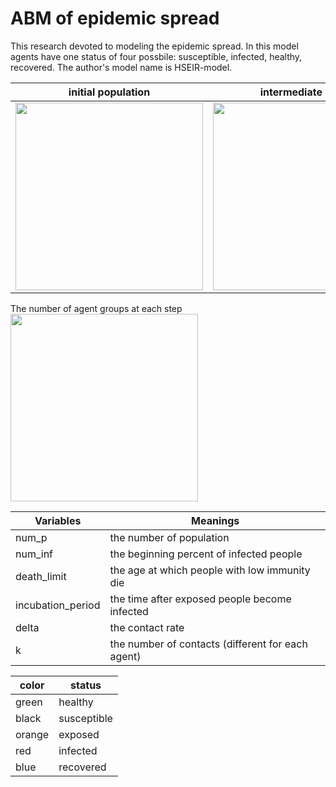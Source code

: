# ABM of epidemic spread
This research devoted to modeling the epidemic spread. In this model agents have one status of four possbile: susceptible, infected, healthy, recovered. The author's model name is HSEIR-model.



initial population|intermediate result|final result
---|---|---
<img src="https://psv4.userapi.com/c856428/u451824612/docs/d6/d49feeddfbdf/Snimok_Ekrana_63.png?extra=UmCI9oGLweiEQvelVyuSFw9EUDr_EexH-P0ERuLyo6JfAhT2POy5M2-0ajXFG-Kyv7j8yfP7aTEYB3PmaIbeL7czdO7WS1EO71zj-5k2BSJnmwN0rmFDpGQMV0IeScEENpajtbdjsSYorY4f_AaR3iw" width=300 height=300>|<img src="https://psv4.userapi.com/c856428/u451824612/docs/d9/0d390ad92a59/Snimok_Ekrana_64.png?extra=fmGMQ842ckH5G7gbl0RnJdsS5VuaXj49omf5YRLsXbvh5yH7z_NdFy8b2emrVLPhpj4k_JjJjTiJUHHtO5uTKQ62LX8zb8HC_0L-UxJK-N8FGJzIKJBmZpt0MFaA46smF1hhQvVEktpYnynXXHUnM1o" width=300 height=300>|<img src="https://psv4.userapi.com/c856428/u451824612/docs/d9/6eb56e9664fc/Snimok_Ekrana_65.png?extra=Z8mpolx5BOqsN7x4YldXpdALKgsYa5cmCpm5MbM1b1eBd01P6iXRVGilWs-BsQaXycMfkGObBYd1Kkeg65luOd6hY3495ALG3BJONOGMiAtQaFVZZ1FwrvgtaQ-RSc7N49dqf_PVURfkQNNT_NDarVI" width=300 height=300>

The number of agent groups at each step
<img src="https://psv4.userapi.com/c856428/u451824612/docs/d5/4702de8f3bfc/Snimok_Ekrana_66.png?extra=plwwf0Wpnkb4gTbI3shzj0_JGpngH0EFMgw0ut1DsIDx1NmU1_yNDvqqxgXiuIToV6s6DvSbkNArq_XJHu-05_DUhtASH6aEuGxpLR-RumQKIfHiksnY7C60mRgf9KvuiJ8uVHvcd_Z3hfaQ6FBEoJ0" width=300 height=300>

Variables|Meanings
---|---
num_p|the number of population
num_inf|the beginning percent of infected people
death_limit|the age at which people with low immunity die
incubation_period|the time after exposed people become infected
delta|the contact rate
k|the number of contacts (different for each agent)

color|status
---|---
green|healthy
black|susceptible
orange|exposed
red|infected
blue|recovered
